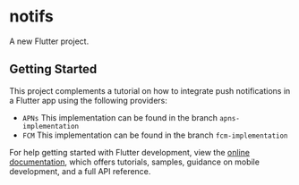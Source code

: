# notifs

A new Flutter project.

## Getting Started

This project complements a tutorial on how to integrate push notifications in a Flutter app using the following providers:

- `APNs` This implementation can be found in the branch `apns-implementation`
- `FCM` This implementation can be found in the branch `fcm-implementation` 

For help getting started with Flutter development, view the
[online documentation](https://docs.flutter.dev/), which offers tutorials,
samples, guidance on mobile development, and a full API reference.
